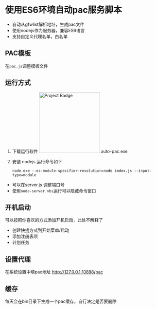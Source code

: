 ﻿# 使用ES6环境自动pac服务脚本

  - 自动从gfwlist解析地址，生成pac文件
  - 使用nodejs作为服务器，兼容ES6语言
  - 支持自定义代理名单，白名单

## PAC模板

  在`pac.js`调整模板文件

## 运行方式

1. 下载运行软件 <a href="https://ci.appveyor.com/project/oOtroyOo/auto-pac-server/build/artifacts"><img src="https://ci.appveyor.com/api/projects/status/vm7a0xamm0t7manv?svg=true" alt="Project Badge" width="200"></a> auto-pac.exe
2. 安装 nodejs 运行命令如下 

    `node.exe --es-module-specifier-resolution=node index.js --input-type=module`
  - 可以在server.js 调整端口号
  - 使用`node-server.vbs`运行可以隐藏命令窗口

## 开机启动
  可以按照你喜欢的方式添加开机启动，此处不解释了
  - 创建快捷方式到开始菜单/启动
  - 添加注册表项
  - 计划任务

## 设置代理

在系统设置中填pac地址 http://127.0.0.1:10888/pac

## 缓存

每天会在bin目录下生成一个pac缓存，自行决定是否要删除
